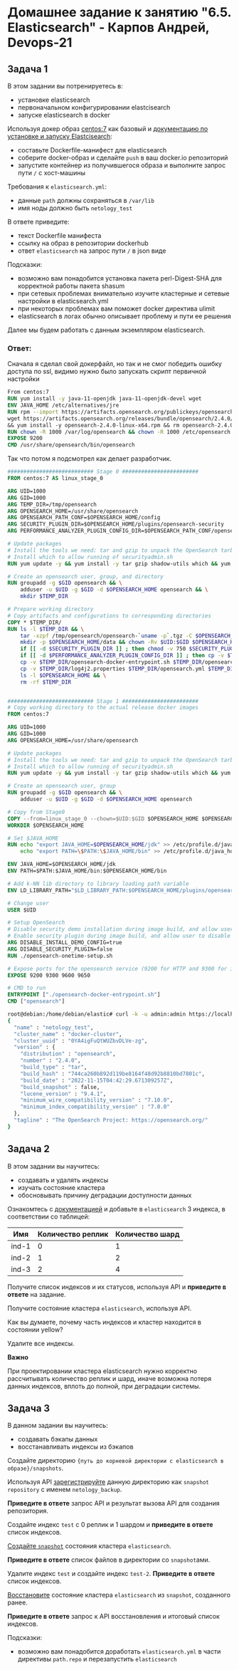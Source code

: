 # Домашнее задание к занятию "6.5. Elasticsearch" - Карпов Андрей, Devops-21

## Задача 1

В этом задании вы потренируетесь в:
- установке elasticsearch
- первоначальном конфигурировании elastcisearch
- запуске elasticsearch в docker

Используя докер образ [centos:7](https://hub.docker.com/_/centos) как базовый и 
[документацию по установке и запуску Elastcisearch](https://www.elastic.co/guide/en/elasticsearch/reference/current/targz.html):

- составьте Dockerfile-манифест для elasticsearch
- соберите docker-образ и сделайте `push` в ваш docker.io репозиторий
- запустите контейнер из получившегося образа и выполните запрос пути `/` c хост-машины

Требования к `elasticsearch.yml`:
- данные `path` должны сохраняться в `/var/lib`
- имя ноды должно быть `netology_test`

В ответе приведите:
- текст Dockerfile манифеста
- ссылку на образ в репозитории dockerhub
- ответ `elasticsearch` на запрос пути `/` в json виде

Подсказки:
- возможно вам понадобится установка пакета perl-Digest-SHA для корректной работы пакета shasum
- при сетевых проблемах внимательно изучите кластерные и сетевые настройки в elasticsearch.yml
- при некоторых проблемах вам поможет docker директива ulimit
- elasticsearch в логах обычно описывает проблему и пути ее решения

Далее мы будем работать с данным экземпляром elasticsearch.

### Ответ:
Сначала я сделал свой докерфайл, но так и не смог победить ошибку доступа по ssl, видимо нужно было запускать скрипт первичной настройки
```dockerfile
From centos:7
RUN yum install -y java-11-openjdk java-11-openjdk-devel wget
ENV JAVA_HOME /etc/alternatives/jre
RUN rpm --import https://artifacts.opensearch.org/publickeys/opensearch.pgp && \ 
wget https://artifacts.opensearch.org/releases/bundle/opensearch/2.4.0/opensearch-2.4.0-linux-x64.rpm \ 
&& yum install -y opensearch-2.4.0-linux-x64.rpm && rm opensearch-2.4.0-linux-x64.rpm && rm -rf /var/cache/yum
RUN chown -R 1000 /var/log/opensearch && chown -R 1000 /etc/opensearch && chown -R 1000 /var/lib/opensearch
EXPOSE 9200
CMD /usr/share/opensearch/bin/opensearch
```
Так что потом я подсмотрел как делает разработчик.
```dockerfile
########################### Stage 0 ########################
FROM centos:7 AS linux_stage_0

ARG UID=1000
ARG GID=1000
ARG TEMP_DIR=/tmp/opensearch
ARG OPENSEARCH_HOME=/usr/share/opensearch
ARG OPENSEARCH_PATH_CONF=$OPENSEARCH_HOME/config
ARG SECURITY_PLUGIN_DIR=$OPENSEARCH_HOME/plugins/opensearch-security
ARG PERFORMANCE_ANALYZER_PLUGIN_CONFIG_DIR=$OPENSEARCH_PATH_CONF/opensearch-performance-analyzer

# Update packages
# Install the tools we need: tar and gzip to unpack the OpenSearch tarball, and shadow-utils to give us `groupadd` and `useradd`.
# Install which to allow running of securityadmin.sh
RUN yum update -y && yum install -y tar gzip shadow-utils which && yum clean all

# Create an opensearch user, group, and directory
RUN groupadd -g $GID opensearch && \
    adduser -u $UID -g $GID -d $OPENSEARCH_HOME opensearch && \
    mkdir $TEMP_DIR

# Prepare working directory
# Copy artifacts and configurations to corresponding directories
COPY * $TEMP_DIR/
RUN ls -l $TEMP_DIR && \
    tar -xzpf /tmp/opensearch/opensearch-`uname -p`.tgz -C $OPENSEARCH_HOME --strip-components=1 && \
    mkdir -p $OPENSEARCH_HOME/data && chown -Rv $UID:$GID $OPENSEARCH_HOME/data && \
    if [[ -d $SECURITY_PLUGIN_DIR ]] ; then chmod -v 750 $SECURITY_PLUGIN_DIR/tools/* ; fi && \
    if [[ -d $PERFORMANCE_ANALYZER_PLUGIN_CONFIG_DIR ]] ; then cp -v $TEMP_DIR/performance-analyzer.properties $PERFORMANCE_ANALYZER_PLUGIN_CONFIG_DIR; fi && \
    cp -v $TEMP_DIR/opensearch-docker-entrypoint.sh $TEMP_DIR/opensearch-onetime-setup.sh $OPENSEARCH_HOME/ && \
    cp -v $TEMP_DIR/log4j2.properties $TEMP_DIR/opensearch.yml $TEMP_DIR/*.pem $OPENSEARCH_PATH_CONF/ && \
    ls -l $OPENSEARCH_HOME && \
    rm -rf $TEMP_DIR


########################### Stage 1 ########################
# Copy working directory to the actual release docker images
FROM centos:7

ARG UID=1000
ARG GID=1000
ARG OPENSEARCH_HOME=/usr/share/opensearch

# Update packages
# Install the tools we need: tar and gzip to unpack the OpenSearch tarball, and shadow-utils to give us `groupadd` and `useradd`.
# Install which to allow running of securityadmin.sh
RUN yum update -y && yum install -y tar gzip shadow-utils which && yum clean all

# Create an opensearch user, group
RUN groupadd -g $GID opensearch && \
    adduser -u $UID -g $GID -d $OPENSEARCH_HOME opensearch

# Copy from Stage0
COPY --from=linux_stage_0 --chown=$UID:$GID $OPENSEARCH_HOME $OPENSEARCH_HOME
WORKDIR $OPENSEARCH_HOME

# Set $JAVA_HOME
RUN echo "export JAVA_HOME=$OPENSEARCH_HOME/jdk" >> /etc/profile.d/java_home.sh && \
    echo "export PATH=\$PATH:\$JAVA_HOME/bin" >> /etc/profile.d/java_home.sh

ENV JAVA_HOME=$OPENSEARCH_HOME/jdk
ENV PATH=$PATH:$JAVA_HOME/bin:$OPENSEARCH_HOME/bin

# Add k-NN lib directory to library loading path variable
ENV LD_LIBRARY_PATH="$LD_LIBRARY_PATH:$OPENSEARCH_HOME/plugins/opensearch-knn/lib"

# Change user
USER $UID

# Setup OpenSearch
# Disable security demo installation during image build, and allow user to disable during startup of the container
# Enable security plugin during image build, and allow user to disable during startup of the container
ARG DISABLE_INSTALL_DEMO_CONFIG=true
ARG DISABLE_SECURITY_PLUGIN=false
RUN ./opensearch-onetime-setup.sh

# Expose ports for the opensearch service (9200 for HTTP and 9300 for internal transport) and performance analyzer (9600 for the agent and 9650 for the root cause analysis component)
EXPOSE 9200 9300 9600 9650

# CMD to run
ENTRYPOINT ["./opensearch-docker-entrypoint.sh"]
CMD ["opensearch"]
```


```bash
root@debian:/home/debian/elastic# curl -k -u admin:admin https://localhost:9200
{
  "name" : "netology_test",
  "cluster_name" : "docker-cluster",
  "cluster_uuid" : "0YA4igFuQtWUZbvDLVe-zg",
  "version" : {
    "distribution" : "opensearch",
    "number" : "2.4.0",
    "build_type" : "tar",
    "build_hash" : "744ca260b892d119be8164f48d92b8810bd7801c",
    "build_date" : "2022-11-15T04:42:29.671309257Z",
    "build_snapshot" : false,
    "lucene_version" : "9.4.1",
    "minimum_wire_compatibility_version" : "7.10.0",
    "minimum_index_compatibility_version" : "7.0.0"
  },
  "tagline" : "The OpenSearch Project: https://opensearch.org/"
}
```

## Задача 2

В этом задании вы научитесь:
- создавать и удалять индексы
- изучать состояние кластера
- обосновывать причину деградации доступности данных

Ознакомтесь с [документацией](https://www.elastic.co/guide/en/elasticsearch/reference/current/indices-create-index.html) 
и добавьте в `elasticsearch` 3 индекса, в соответствии со таблицей:

| Имя | Количество реплик | Количество шард |
|-----|-------------------|-----------------|
| ind-1| 0 | 1 |
| ind-2 | 1 | 2 |
| ind-3 | 2 | 4 |

Получите список индексов и их статусов, используя API и **приведите в ответе** на задание.

Получите состояние кластера `elasticsearch`, используя API.

Как вы думаете, почему часть индексов и кластер находится в состоянии yellow?

Удалите все индексы.

**Важно**

При проектировании кластера elasticsearch нужно корректно рассчитывать количество реплик и шард,
иначе возможна потеря данных индексов, вплоть до полной, при деградации системы.

## Задача 3

В данном задании вы научитесь:
- создавать бэкапы данных
- восстанавливать индексы из бэкапов

Создайте директорию `{путь до корневой директории с elasticsearch в образе}/snapshots`.

Используя API [зарегистрируйте](https://www.elastic.co/guide/en/elasticsearch/reference/current/snapshots-register-repository.html#snapshots-register-repository) 
данную директорию как `snapshot repository` c именем `netology_backup`.

**Приведите в ответе** запрос API и результат вызова API для создания репозитория.

Создайте индекс `test` с 0 реплик и 1 шардом и **приведите в ответе** список индексов.

[Создайте `snapshot`](https://www.elastic.co/guide/en/elasticsearch/reference/current/snapshots-take-snapshot.html) 
состояния кластера `elasticsearch`.

**Приведите в ответе** список файлов в директории со `snapshot`ами.

Удалите индекс `test` и создайте индекс `test-2`. **Приведите в ответе** список индексов.

[Восстановите](https://www.elastic.co/guide/en/elasticsearch/reference/current/snapshots-restore-snapshot.html) состояние
кластера `elasticsearch` из `snapshot`, созданного ранее. 

**Приведите в ответе** запрос к API восстановления и итоговый список индексов.

Подсказки:
- возможно вам понадобится доработать `elasticsearch.yml` в части директивы `path.repo` и перезапустить `elasticsearch`
